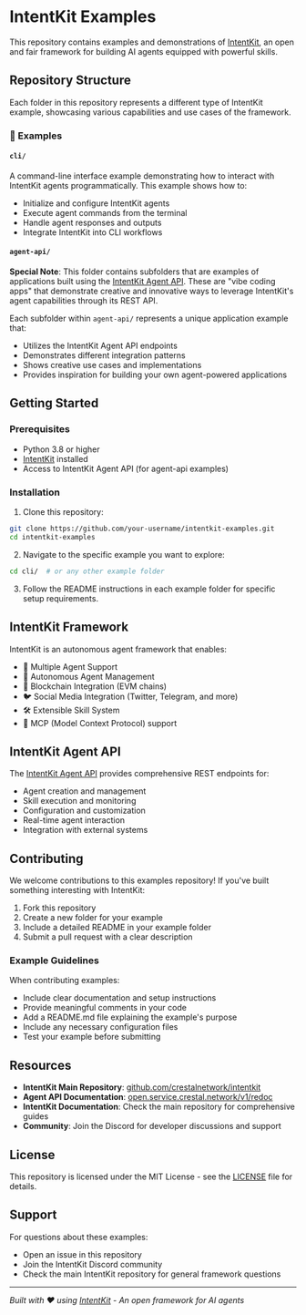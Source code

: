 # IntentKit Examples

This repository contains examples and demonstrations of [IntentKit](https://github.com/crestalnetwork/intentkit), an open and fair framework for building AI agents equipped with powerful skills.

## Repository Structure

Each folder in this repository represents a different type of IntentKit example, showcasing various capabilities and use cases of the framework.

### 📁 Examples

#### `cli/`
A command-line interface example demonstrating how to interact with IntentKit agents programmatically. This example shows how to:
- Initialize and configure IntentKit agents
- Execute agent commands from the terminal
- Handle agent responses and outputs
- Integrate IntentKit into CLI workflows

#### `agent-api/`
**Special Note**: This folder contains subfolders that are examples of applications built using the [IntentKit Agent API](https://open.service.crestal.network/v1/redoc). These are "vibe coding apps" that demonstrate creative and innovative ways to leverage IntentKit's agent capabilities through its REST API.

Each subfolder within `agent-api/` represents a unique application example that:
- Utilizes the IntentKit Agent API endpoints
- Demonstrates different integration patterns
- Shows creative use cases and implementations
- Provides inspiration for building your own agent-powered applications

## Getting Started

### Prerequisites

- Python 3.8 or higher
- [IntentKit](https://github.com/crestalnetwork/intentkit) installed
- Access to IntentKit Agent API (for agent-api examples)

### Installation

1. Clone this repository:
```bash
git clone https://github.com/your-username/intentkit-examples.git
cd intentkit-examples
```

2. Navigate to the specific example you want to explore:
```bash
cd cli/  # or any other example folder
```

3. Follow the README instructions in each example folder for specific setup requirements.

## IntentKit Framework

IntentKit is an autonomous agent framework that enables:

- 🤖 Multiple Agent Support
- 🔄 Autonomous Agent Management
- 🔗 Blockchain Integration (EVM chains)
- 🐦 Social Media Integration (Twitter, Telegram, and more)
- 🛠️ Extensible Skill System
- 🔌 MCP (Model Context Protocol) support

## IntentKit Agent API

The [IntentKit Agent API](https://open.service.crestal.network/v1/redoc) provides comprehensive REST endpoints for:

- Agent creation and management
- Skill execution and monitoring
- Configuration and customization
- Real-time agent interaction
- Integration with external systems

## Contributing

We welcome contributions to this examples repository! If you've built something interesting with IntentKit:

1. Fork this repository
2. Create a new folder for your example
3. Include a detailed README in your example folder
4. Submit a pull request with a clear description

### Example Guidelines

When contributing examples:
- Include clear documentation and setup instructions
- Provide meaningful comments in your code
- Add a README.md file explaining the example's purpose
- Include any necessary configuration files
- Test your example before submitting

## Resources

- **IntentKit Main Repository**: [github.com/crestalnetwork/intentkit](https://github.com/crestalnetwork/intentkit)
- **Agent API Documentation**: [open.service.crestal.network/v1/redoc](https://open.service.crestal.network/v1/redoc)
- **IntentKit Documentation**: Check the main repository for comprehensive guides
- **Community**: Join the Discord for developer discussions and support

## License

This repository is licensed under the MIT License - see the [LICENSE](LICENSE) file for details.

## Support

For questions about these examples:
- Open an issue in this repository
- Join the IntentKit Discord community
- Check the main IntentKit repository for general framework questions

---

*Built with ❤️ using [IntentKit](https://github.com/crestalnetwork/intentkit) - An open framework for AI agents*
